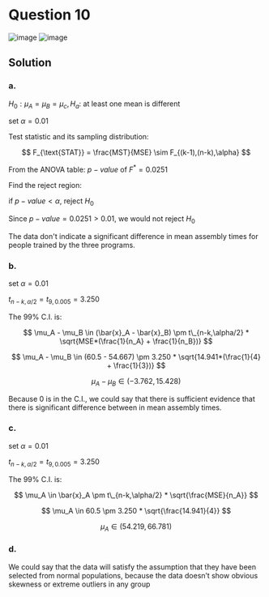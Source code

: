 # Question 10
![image](https://github.com/user-attachments/assets/877cadcd-f8fb-44eb-9011-8392c9fd848b)
![image](https://github.com/user-attachments/assets/8293a1a5-ea84-45dc-8b5e-973c59dabae7)
## Solution
### a.
$H_0: \mu_A = \mu_B = \mu_c, H_a:$ at least one mean is different

set $\alpha = 0.01$

Test statistic and its sampling distribution:

$$
F_{\text{STAT}} = \frac{MST}{MSE} \sim F_{(k-1),(n-k),\alpha}
$$

From the ANOVA table: $p-value$ of $F^* = 0.0251$

Find the reject region:

if $p-value < \alpha$, reject $H_0$

Since $p-value = 0.0251 > 0.01$, we would not reject $H_0$

The data don't indicate a significant difference in mean assembly times for people trained by the three programs.

### b.
set $\alpha = 0.01$

$t_{n-k,\alpha/2} = t_{9,0.005} = 3.250$

The 99% C.I. is:

$$
\mu_A - \mu_B \in (\bar{x}_A - \bar{x}_B) \pm t\_{n-k,\alpha/2} * \sqrt{MSE*(\frac{1}{n_A} + \frac{1}{n_B})}
$$

$$
\mu_A - \mu_B \in (60.5 - 54.667) \pm 3.250 * \sqrt{14.941*(\frac{1}{4} + \frac{1}{3})}
$$

$$
\mu_A - \mu_B \in (-3.762, 15.428)
$$

Because 0 is in the C.I., we could say that there is sufficient evidence that there is significant difference between in mean assembly times.

### c.
set $\alpha = 0.01$

$t_{n-k,\alpha/2} = t_{9,0.005} = 3.250$

The 99% C.I. is:

$$
\mu_A \in \bar{x}_A \pm t\_{n-k,\alpha/2} * \sqrt{\frac{MSE}{n_A}}
$$

$$
\mu_A \in 60.5 \pm 3.250 * \sqrt{\frac{14.941}{4}}
$$

$$
\mu_A \in (54.219, 66.781)
$$

### d.
We could say that the data will satisfy the assumption that they have been selected from normal populations, because the data doesn’t show obvious skewness or extreme outliers in any group
